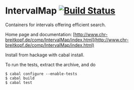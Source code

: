 # IntervalMap [![Build Status](https://travis-ci.org/bokesan/IntervalMap.svg?branch=master)](https://travis-ci.org/bokesan/IntervalMap)

Containers for intervals offering efficient search.

Home page and documentation: [http://www.chr-breitkopf.de/comp/IntervalMap/index.html](http://www.chr-breitkopf.de/comp/IntervalMap/index.html)


Install from hackage with cabal install.

To run the tests, extract the archive, and do

    $ cabal configure --enable-tests
    $ cabal build
    $ cabal test
